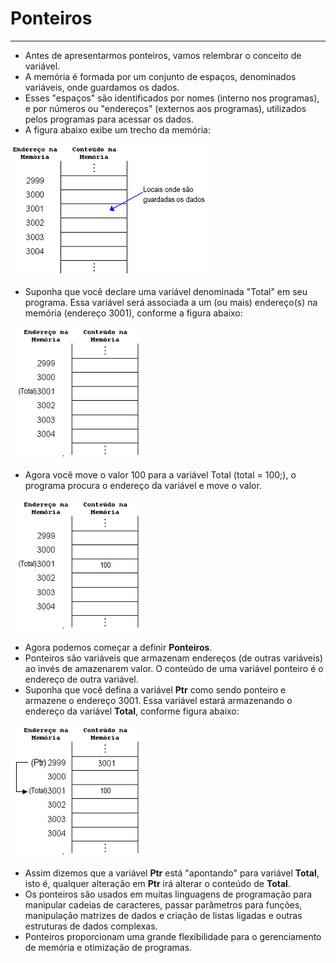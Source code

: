 # Ponteiros
---
+ Antes de apresentarmos ponteiros, vamos relembrar o conceito de variável.
+ A memória é formada por um conjunto de espaços, denominados variáveis, onde guardamos os dados.
+ Esses "espaços" são identificados por nomes (interno nos programas), e por números  ou "endereços" (externos aos programas), utilizados pelos programas para acessar os dados. 
+ A figura abaixo exibe um trecho da memória:

![figura](/markdowns/memoria.png)  

+ Suponha que você declare uma variável denominada "Total" em seu programa. Essa variável será associada a um (ou mais) endereço(s) na memória (endereço 3001), conforme a figura abaixo:

![figura1](/markdowns/memoria1.png)  

+ Agora você move o valor 100 para a variável Total (total = 100;), o programa procura o endereço da variável e move o valor.

![figura2](/markdowns/memoria2.png)  

+ Agora podemos começar a definir <b>Ponteiros</b>.
+ Ponteiros são variáveis que armazenam endereços (de outras variáveis) ao invés de amazenarem valor. O conteúdo de uma variável ponteiro é o endereço de outra variável. 
+ Suponha que você defina a variável <b>Ptr</b> como sendo ponteiro e armazene o endereço 3001. Essa variável estará armazenando o endereço da variável <b>Total</b>, conforme figura abaixo:

![figura3](/markdowns/memoria3.png) 

+ Assim dizemos que a variável <b>Ptr</b> está "apontando" para variável <b>Total</b>, isto é, qualquer alteração em <b>Ptr</b> irá alterar o conteúdo de <b>Total</b>.
+ Os ponteiros são usados em muitas linguagens de programação para manipular cadeias de caracteres, passar parâmetros para funções, manipulação matrizes de dados e criação de listas ligadas e outras estruturas de dados complexas. 
+ Ponteiros proporcionam uma grande flexibilidade para o gerenciamento de memória e otimização de programas.


